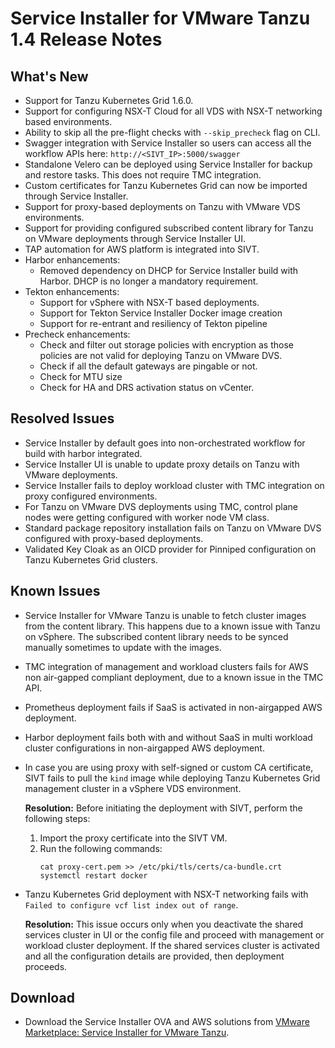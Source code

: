 # Service Installer for VMware Tanzu 1.4 Release Notes

## What's New

- Support for Tanzu Kubernetes Grid 1.6.0.
- Support for configuring NSX-T Cloud for all VDS with NSX-T networking based environments.
- Ability to skip all the pre-flight checks with `--skip_precheck` flag on CLI.
- Swagger integration with Service Installer so users can access all the workflow APIs here: `http://<SIVT_IP>:5000/swagger`
- Standalone Velero can be deployed using Service Installer for backup and restore tasks. This does not require TMC integration.
- Custom certificates for Tanzu Kubernetes Grid can now be imported through Service Installer.
- Support for proxy-based deployments on Tanzu with VMware VDS environments. 
- Support for providing configured subscribed content library for Tanzu on VMware deployments through Service Installer UI.
- TAP automation for AWS platform is integrated into SIVT.
- Harbor enhancements: 
   - Removed dependency on DHCP for Service Installer build with Harbor. DHCP is no longer a mandatory requirement.
- Tekton enhancements: 
   - Support for vSphere with NSX-T based deployments.
   - Support for Tekton Service Installer Docker image creation
   - Support for re-entrant and resiliency of Tekton pipeline
- Precheck enhancements:
   - Check and filter out storage policies with encryption as those policies are not valid for deploying Tanzu on VMware DVS.
   - Check if all the default gateways are pingable or not.
   - Check for MTU size
   - Check for HA and DRS activation status on vCenter.

## Resolved Issues

- Service Installer by default goes into non-orchestrated workflow for build with harbor integrated.
- Service Installer UI is unable to update proxy details on Tanzu with VMware deployments.
- Service Installer fails to deploy workload cluster with TMC integration on proxy configured environments.
- For Tanzu on VMware DVS deployments using TMC, control plane nodes were getting configured with worker node VM class.
- Standard package repository installation fails on Tanzu on VMware DVS configured with proxy-based deployments.
- Validated Key Cloak as an OICD provider for Pinniped configuration on Tanzu Kubernetes Grid clusters.


## Known Issues

- Service Installer for VMware Tanzu is unable to fetch cluster images from the content library. This happens due to a known issue with Tanzu on vSphere. The subscribed content library needs to be synced manually sometimes to update with the images.
- TMC integration of management and workload clusters fails for AWS non air-gapped compliant deployment, due to a known issue in the TMC API.
- Prometheus deployment fails if SaaS is activated in non-airgapped AWS deployment.
- Harbor deployment fails both with and without SaaS in multi workload cluster configurations in non-airgapped AWS deployment.
- In case you are using proxy with self-signed or custom CA certificate, SIVT fails to pull the `kind` image while deploying Tanzu Kubernetes Grid management cluster in a vSphere VDS environment.</br> 
   
   **Resolution:** Before initiating the deployment with SIVT, perform the following steps:

    1. Import the proxy certificate into the SIVT VM.
    1. Run the following commands:
        ```
        cat proxy-cert.pem >> /etc/pki/tls/certs/ca-bundle.crt
        systemctl restart docker
        ```
- Tanzu Kubernetes Grid deployment with NSX-T networking fails with `Failed to configure vcf list index out of range`.

   **Resolution:** This issue occurs only when you deactivate the shared services cluster in UI or the config file and proceed with management or workload cluster deployment.
   If the shared services cluster is activated and all the configuration details are provided, then deployment proceeds.

## Download

- Download the Service Installer OVA and AWS solutions from [VMware Marketplace: Service Installer for VMware Tanzu](https://marketplace.cloud.vmware.com/services/details/service-installer-for-vmware-tanzu-1?slug=true).

